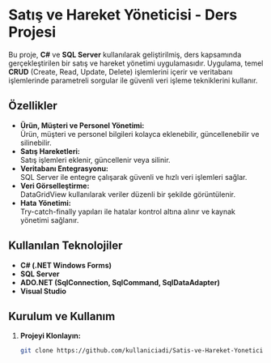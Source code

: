 # Satış ve Hareket Yöneticisi - Ders Projesi

Bu proje, **C#** ve **SQL Server** kullanılarak geliştirilmiş, ders kapsamında gerçekleştirilen bir satış ve hareket yönetimi uygulamasıdır. Uygulama, temel **CRUD** (Create, Read, Update, Delete) işlemlerini içerir ve veritabanı işlemlerinde parametreli sorgular ile güvenli veri işleme tekniklerini kullanır.

## Özellikler

- **Ürün, Müşteri ve Personel Yönetimi:**  
  Ürün, müşteri ve personel bilgileri kolayca eklenebilir, güncellenebilir ve silinebilir.
- **Satış Hareketleri:**  
  Satış işlemleri eklenir, güncellenir veya silinir.
- **Veritabanı Entegrasyonu:**  
  SQL Server ile entegre çalışarak güvenli ve hızlı veri işlemleri sağlar.
- **Veri Görselleştirme:**  
  DataGridView kullanılarak veriler düzenli bir şekilde görüntülenir.
- **Hata Yönetimi:**  
  Try-catch-finally yapıları ile hatalar kontrol altına alınır ve kaynak yönetimi sağlanır.

## Kullanılan Teknolojiler

- **C# (.NET Windows Forms)**
- **SQL Server**
- **ADO.NET (SqlConnection, SqlCommand, SqlDataAdapter)**
- **Visual Studio**

## Kurulum ve Kullanım

1. **Projeyi Klonlayın:**
   ```bash
   git clone https://github.com/kullaniciadi/Satis-ve-Hareket-Yoneticisi-Ders-Projesi.git
